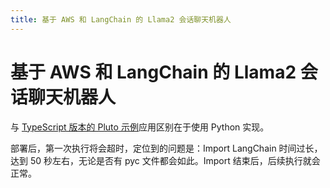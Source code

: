 ```yaml
---
title: 基于 AWS 和 LangChain 的 Llama2 会话聊天机器人
---
```


# 基于 AWS 和 LangChain 的 Llama2 会话聊天机器人

与 [TypeScript 版本的 Pluto 示例](https://github.com/pluto-lang/pluto/tree/main/examples/langchain-llama2-chatbot-sagemaker/)应用区别在于使用 Python 实现。

部署后，第一次执行将会超时，定位到的问题是：Import LangChain 时间过长，达到 50 秒左右，无论是否有 pyc 文件都会如此。Import 结束后，后续执行就会正常。
